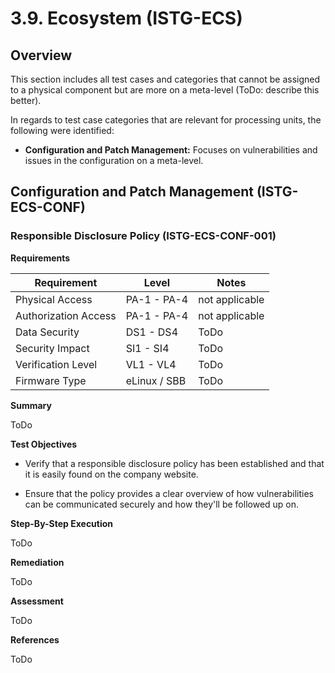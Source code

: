 # 3.9. Ecosystem (ISTG-ECS)

## Overview

This section includes all test cases and categories that cannot be assigned to a physical component but are more on a meta-level (ToDo: describe this better).

In regards to test case categories that are relevant for processing units, the following were identified:

- **Configuration and Patch Management:** Focuses on vulnerabilities and issues in the configuration on a meta-level.



## Configuration and Patch Management (ISTG-ECS-CONF)

### Responsible Disclosure Policy (ISTG-ECS-CONF-001)


**Requirements**

| Requirement          | Level        | Notes |
| -------------------- | ------------ | ----- |
| Physical Access      | PA-1 - PA-4 | not applicable |
| Authorization Access | PA-1 - PA-4 | not applicable |
| Data Security        | DS1 - DS4    |  ToDo |
| Security Impact      | SI1 - SI4    |  ToDo |
| Verification Level   | VL1 - VL4    |  ToDo |
| Firmware Type        | eLinux / SBB |  ToDo |

**Summary**

ToDo

**Test Objectives**

- Verify that a responsible disclosure policy has been established and that it is easily found on the company website.

- Ensure that the policy provides a clear overview of how vulnerabilities can be communicated securely and how they'll be followed up on.

**Step-By-Step Execution**

ToDo

**Remediation**

ToDo

**Assessment**

ToDo

**References**

ToDo

